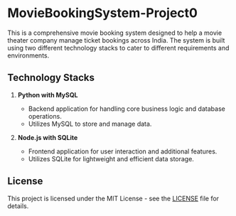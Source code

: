 # MovieBookingSystem-Project0

This is a comprehensive movie booking system designed to help a movie theater company manage ticket bookings across India. The system is built using two different technology stacks to cater to different requirements and environments.

## Technology Stacks
1. **Python with MySQL**
   - Backend application for handling core business logic and database operations.
   - Utilizes MySQL to store and manage data.

2. **Node.js with SQLite**
   - Frontend application for user interaction and additional features.
   - Utilizes SQLite for lightweight and efficient data storage.

## License
This project is licensed under the MIT License - see the [LICENSE](LICENSE) file for details.
